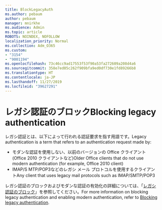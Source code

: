 ```yaml
---
title: BlockLegacyAuth
ms.author: pebaum
author: pebaum
manager: mnirkhe
ms.audience: Admin
ms.topic: article
ROBOTS: NOINDEX, NOFOLLOW
localization_priority: Normal
ms.collection: Adm_O365
ms.custom:
- "3154"
- "9001194"
ms.openlocfilehash: 73c46cc9ad17553f53f90a53fa272609a208d4a6
ms.sourcegitcommit: 358e7ed05c262f909bfa9ed0df730e1fd89266b8
ms.translationtype: HT
ms.contentlocale: ja-JP
ms.lasthandoff: 11/27/2019
ms.locfileid: "39627291"
---
```

# <a name="blocking-legacy-authentication"></a><span data-ttu-id="9b5bb-102">レガシ認証のブロック</span><span class="sxs-lookup"><span data-stu-id="9b5bb-102">Blocking legacy authentication</span></span>

<span data-ttu-id="9b5bb-103">レガシ認証とは、以下によって行われる認証要求を指す用語です。</span><span class="sxs-lookup"><span data-stu-id="9b5bb-103">Legacy authentication is a term that refers to an authentication request made by:</span></span>

- <span data-ttu-id="9b5bb-104">モダンな認証を使用しない、以前のバージョンの Office クライアント (Office 2010 クライアントなど)</span><span class="sxs-lookup"><span data-stu-id="9b5bb-104">Older Office clients that do not use modern authentication (for example, Office 2010 client)</span></span>
- <span data-ttu-id="9b5bb-105">IMAP/S MTP/POP3などのレガシ メール プロトコルを使用するクライアント</span><span class="sxs-lookup"><span data-stu-id="9b5bb-105">Any client that uses legacy mail protocols such as IMAP/SMTP/POP3</span></span>  

<span data-ttu-id="9b5bb-106">レガシ認証のブロックおよびモダンな認証の有効化の詳細については、「[レガシ認証のブロック](https://docs.microsoft.com/azure/active-directory/conditional-access/concept-conditional-access-block-legacy-authentication)」を参照してください。</span><span class="sxs-lookup"><span data-stu-id="9b5bb-106">For more information on blocking legacy authentication and enabling modern authentication, refer to [Blocking legacy authentication](https://docs.microsoft.com/azure/active-directory/conditional-access/concept-conditional-access-block-legacy-authentication).</span></span>